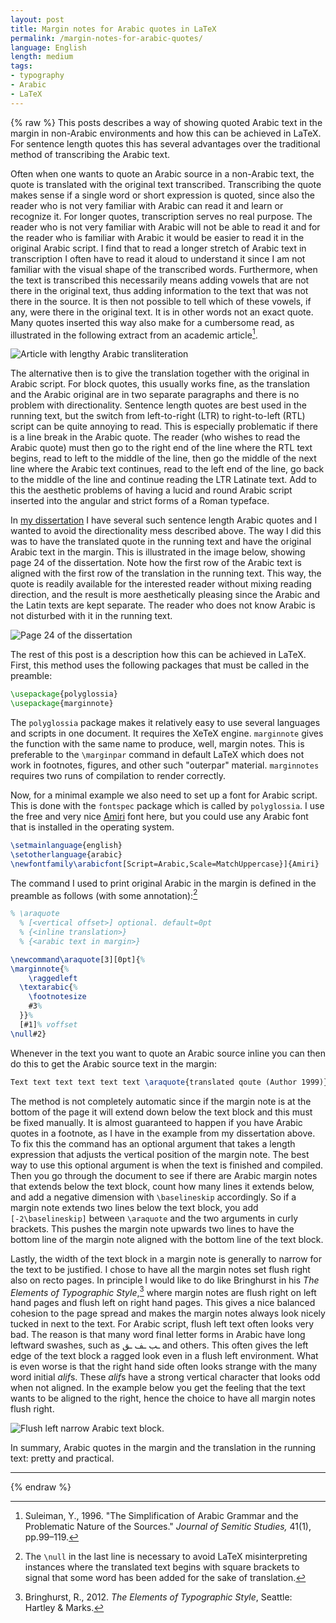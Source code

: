```yaml
---
layout: post
title: Margin notes for Arabic quotes in LaTeX
permalink: /margin-notes-for-arabic-quotes/
language: English
length: medium
tags:
- typography
- Arabic
- LaTeX
---
```


{% raw %}
This posts describes a way of showing quoted Arabic text in the margin in non-Arabic environments and how this can be achieved in LaTeX. For sentence length quotes this has several advantages over the traditional method of transcribing the Arabic text.

Often when one wants to quote an Arabic source in a non-Arabic text, the quote is translated with the original text transcribed. Transcribing the quote makes sense if a single word or short expression is quoted, since also the reader who is not very familiar with Arabic can read it and learn or recognize it. For longer quotes, transcription serves no real purpose. The reader who is not very familiar with Arabic will not be able to read it and for the reader who is familiar with Arabic it would be easier to read it in the original Arabic script. I find that to read a longer stretch of Arabic text in transcription I often have to read it aloud to understand it since I am not familiar with the visual shape of the transcribed words. Furthermore, when the text is transcribed this necessarily means adding vowels that are not there in the original text, thus adding information to the text that was not there in the source. It is then not possible to tell which of these vowels, if any, were there in the original text. It is in other words not an exact quote. Many quotes inserted this way also make for a cumbersome read, as illustrated in the following extract from an academic article[^1].

![Article with lengthy Arabic transliteration](/images/2016-04-26-margin-notes-for-arabic-quotes/suleymantransarabic.png)

The alternative then is to give the translation together with the original in Arabic script. For block quotes, this usually works fine, as the translation and the Arabic original are in two separate paragraphs and there is no problem with directionality. Sentence length quotes are best used in the running text, but the switch from left-to-right (LTR) to right-to-left (RTL) script can be quite annoying to read. This is especially problematic if there is a line break in the Arabic quote. The reader (who wishes to read the Arabic quote) must then go to the right end of the line where the RTL text begins, read to left to the middle of the line, then go the middle of the next line where the Arabic text continues, read to the left end of the line, go back to the middle of the line and continue reading the LTR Latinate text. Add to this the aesthetic problems of having a lucid and round Arabic script inserted into the angular and strict forms of a Roman typeface. 

In [my dissertation](https://lup.lub.lu.se/search/publication/8524489) I have several such sentence length Arabic quotes and I wanted to avoid the directionality mess described above. The way I did this was to have the translated quote in the running text and have the original Arabic text in the margin. This is illustrated in the image below, showing page 24 of the dissertation. Note how the first row of the Arabic text is aligned with the first row of the translation in the running text. This way, the quote is readily available for the interested reader without mixing reading direction, and the result is more aesthetically pleasing since the Arabic and the Latin texts are kept separate. The reader who does not know Arabic is not disturbed with it in the running text. 

![Page 24 of the dissertation](/images/2016-04-26-margin-notes-for-arabic-quotes/case.p24.png)


The rest of this post is a description how this can be achieved in LaTeX. First, this method uses the following packages that must be called in the preamble:

``` tex
\usepackage{polyglossia}
\usepackage{marginnote}
```

The `polyglossia` package makes it relatively easy to use several languages and scripts in one document. It requires the XeTeX engine. `marginnote` gives the function with the same name to produce, well, margin notes. This is preferable to the `\marginpar` command in default LaTeX which does not work in footnotes, figures, and other such "outerpar" material. `marginnotes` requires two runs of compilation to render correctly.

Now, for a minimal example we also need to set up a font for Arabic script. This is done with the `fontspec` package which is called by `polyglossia`. I use the free and very nice [Amiri](http://www.amirifont.org/) font here, but you could use any Arabic font that is installed in the operating system.

``` tex
\setmainlanguage{english}
\setotherlanguage{arabic}
\newfontfamily\arabicfont[Script=Arabic,Scale=MatchUppercase}]{Amiri}
```

The command I used to print original Arabic in the margin is defined in the preamble as follows (with some annotation):[^2]

``` tex
% \araquote
  % [<vertical offset>] optional. default=0pt
  % {<inline translation>}
  % {<arabic text in margin>}

\newcommand\araquote[3][0pt]{%
\marginnote{%
    \raggedleft
  \textarabic{%
    \footnotesize
    #3%
  }}%
  [#1]% voffset
\null#2}
```
 
Whenever in the text you want to quote an Arabic source inline you can then do this to get the Arabic source text in the margin: 

``` tex
Text text text text text text \araquote{translated qoute (Author 1999)}{النص العري الأصلي} text text text.
```

The method is not completely automatic since if the margin note is at the bottom of the page it will extend down below the text block and this must be fixed manually. It is almost guaranteed to happen if you have Arabic quotes in a footnote, as I have in the example from my dissertation above. To fix this the command has an optional argument that takes a length expression that adjusts the vertical position of the margin note. The best way to use this optional argument is when the text is finished and compiled. Then you go through the document to see if there are Arabic margin notes that extends below the text block, count how many lines it extends below, and add a negative dimension with `\baselineskip` accordingly. So if a margin note extends two lines below the text block, you add `[-2\baselineskip]` between `\araquote` and the two arguments in curly brackets. This pushes the margin note upwards two lines to have the bottom line of the margin note aligned with the bottom line of the text block.

Lastly, the width of the text block in a margin note is generally to narrow for the text to be justified. I chose to have all the margin notes set flush right also on recto pages. In principle I would like to do like Bringhurst in his *The Elements of Typographic Style*,[^3] where margin notes are flush right on left hand pages and flush left on right hand pages. This gives a nice balanced cohesion to the page spread and makes the margin notes always look nicely tucked in next to the text. For Arabic script, flush left text often looks very bad. The reason is that many word final letter forms in Arabic have long leftward swashes, such as ـب ـف&nbsp;ـق and others. This often gives the left edge of the text block a ragged look even in a flush left environment. What is even worse is that the right hand side often looks strange with the many word initial *alif*s. These *alif*s have a strong vertical character that looks odd when not aligned. In the example below you get the feeling that the text wants to be aligned to the right, hence the choice to have all margin notes flush right. 

![Flush left narrow Arabic text block.](/images/2016-04-26-margin-notes-for-arabic-quotes/arabicflushleft.png)

In summary, Arabic quotes in the margin and the translation in the running text: pretty and practical.

***

[^1]: Suleiman, Y., 1996. "The Simplification of Arabic Grammar and the Problematic Nature of the Sources." *Journal of Semitic Studies,* 41(1), pp.99–119.
[^2]: The `\null` in the last line is necessary to avoid LaTeX misinterpreting instances where the translated text begins with square brackets to signal that some word has been added for the sake of translation.
[^3]: Bringhurst, R., 2012. *The Elements of Typographic Style*, Seattle: Hartley&nbsp;&&nbsp;Marks.

{% endraw %}
